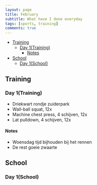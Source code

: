 ```yaml
---
layout: page
title: February
subtitle: What have I done everyday
tags: [sports, training]
comments: true
---
```


<!-- TOC -->

- [Training](#training)
  - [Day 1(Training)](#day-1training)
    - [Notes](#notes)
- [School](#school)
  - [Day 1(School)](#day-1school)

<!-- /TOC -->

## Training

### Day 1(Training)

* Driekwart rondje zuiderpark
* Wall-ball squat, 12x
* Machine chest press, 4 schijven, 12x
* Lat pulldown, 4 schijven, 12x

#### Notes

* Woensdag tijd bijhouden bij het rennen
* De rest goeie zwaarte

## School

### Day 1(School)